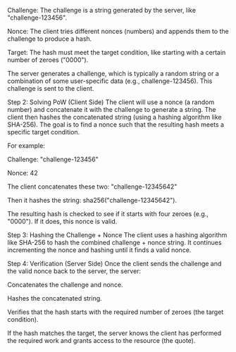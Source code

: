 Challenge: The challenge is a string generated by the server, like "challenge-123456".

Nonce: The client tries different nonces (numbers) and appends them to the challenge to produce a hash.

Target: The hash must meet the target condition, like starting with a certain number of zeroes ("0000").


The server generates a challenge, which is typically a random string or a combination of some user-specific data (e.g., challenge-123456). This challenge is sent to the client.

Step 2: Solving PoW (Client Side)
The client will use a nonce (a random number) and concatenate it with the challenge to generate a string. The client then hashes the concatenated string (using a hashing algorithm like SHA-256). The goal is to find a nonce such that the resulting hash meets a specific target condition.

For example:

Challenge: "challenge-123456"

Nonce: 42

The client concatenates these two: "challenge-12345642"

Then it hashes the string: sha256("challenge-12345642").

The resulting hash is checked to see if it starts with four zeroes (e.g., "0000"). If it does, this nonce is valid.

Step 3: Hashing the Challenge + Nonce
The client uses a hashing algorithm like SHA-256 to hash the combined challenge + nonce string. It continues incrementing the nonce and hashing until it finds a valid nonce.


Step 4: Verification (Server Side)
Once the client sends the challenge and the valid nonce back to the server, the server:

Concatenates the challenge and nonce.

Hashes the concatenated string.

Verifies that the hash starts with the required number of zeroes (the target condition).

If the hash matches the target, the server knows the client has performed the required work and grants access to the resource (the quote).
